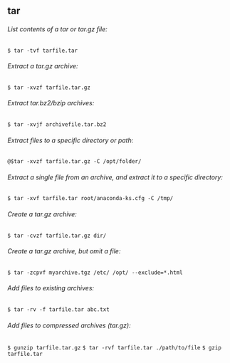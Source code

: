 ## tar

###### List contents of a tar or tar.gz file:
  `$ tar -tvf tarfile.tar`

###### Extract a tar.gz archive:
  `$ tar -xvzf tarfile.tar.gz`

###### Extract tar.bz2/bzip archives:
  `$ tar -xvjf archivefile.tar.bz2`

###### Extract files to a specific directory or path:
  `@$tar -xvzf tarfile.tar.gz -C /opt/folder/`

###### Extract a single file from an archive, and extract it to a specific directory:
  `$ tar -xvf tarfile.tar root/anaconda-ks.cfg -C /tmp/`

###### Create a tar.gz archive:
  `$ tar -cvzf tarfile.tar.gz dir/`

###### Create a tar.gz archive, but omit a file:
  `$ tar -zcpvf myarchive.tgz /etc/ /opt/ --exclude=*.html`

###### Add files to existing archives:
  `$ tar -rv -f tarfile.tar abc.txt`

###### Add files to compressed archives (tar.gz):
  `$ gunzip tarfile.tar.gz`
  `$ tar -rvf tarfile.tar ./path/to/file`
  `$ gzip tarfile.tar`